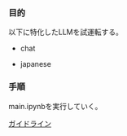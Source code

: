 ### 目的

以下に特化したLLMを試運転する。

- chat

- japanese

### 手順

main.ipynbを実行していく。

[ガイドライン](https://huggingface.co/cyberagent/calm2-7b-chat)
